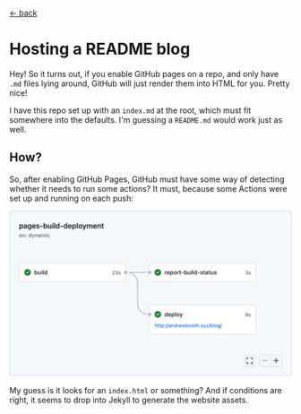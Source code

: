 [← back](/blog)

# Hosting a README blog

Hey!
So it turns out, if you enable GitHub pages on a repo, and only have `.md` files lying around, GitHub will just render them into HTML for you.
Pretty nice!

I have this repo set up with an `index.md` at the root, which must fit somewhere into the defaults.
I'm guessing a `README.md` would work just as well.

## How?

So, after enabling GitHub Pages, GitHub must have some way of detecting whether it needs to run some actions?
It must, because some Actions were set up and running on each push:

[![GitHub Actions](/assets/github.com_broothie_blog_actions_runs_2715808229.png)](https://github.com/broothie/blog/actions/runs/2715818051)

My guess is it looks for an `index.html` or something?
And if conditions are right, it seems to drop into Jekyll to generate the website assets.
